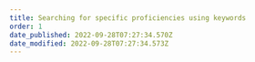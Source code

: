 ```yaml
---
title: Searching for specific proficiencies using keywords​
order: 1
date_published: 2022-09-28T07:27:34.570Z
date_modified: 2022-09-28T07:27:34.573Z
---
```

